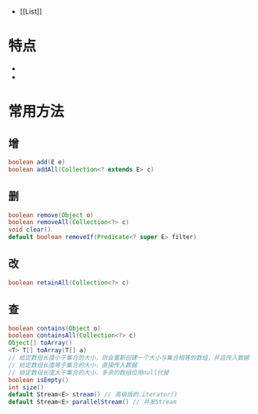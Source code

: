 
- [[List]]

# 特点

- 
- 

# 常用方法

## 增

```Java
boolean add(E e)
boolean addAll(Collection<? extends E> c)
```

## 删

```Java
boolean remove(Object o)
boolean removeAll(Collection<?> c)
void clear()
default boolean removeIf(Predicate<? super E> filter)
```

## 改

```Java
boolean retainAll(Collection<?> c)
```

## 查

```Java
boolean contains(Object o)
boolean containsAll(Collection<?> c)
Object[] toArray()
<T> T[] toArray(T[] a)
// 给定数组长度小于集合的大小，则会重新创建一个大小与集合相等的数组，并且传入数据
// 给定数组长度等于集合的大小，直接传入数据
// 给定数组长度大于集合的大小，多余的数组位用null代替
boolean isEmpty()
int size()
default Stream<E> stream() // 高级版的.iterator()
default Stream<E> parallelStream() // 并发Stream
```

